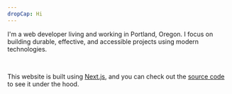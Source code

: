 ```yaml
---
dropCap: Hi
---
```


I'm a web developer living and working in Portland, Oregon. I focus on building durable, effective, and accessible projects using modern technologies.

&nbsp;

This website is built using [Next.js](https://nextjs.org/), and you can check out the [source code](https://github.com/MrSpecific/will-christenson) to see it under the hood.
